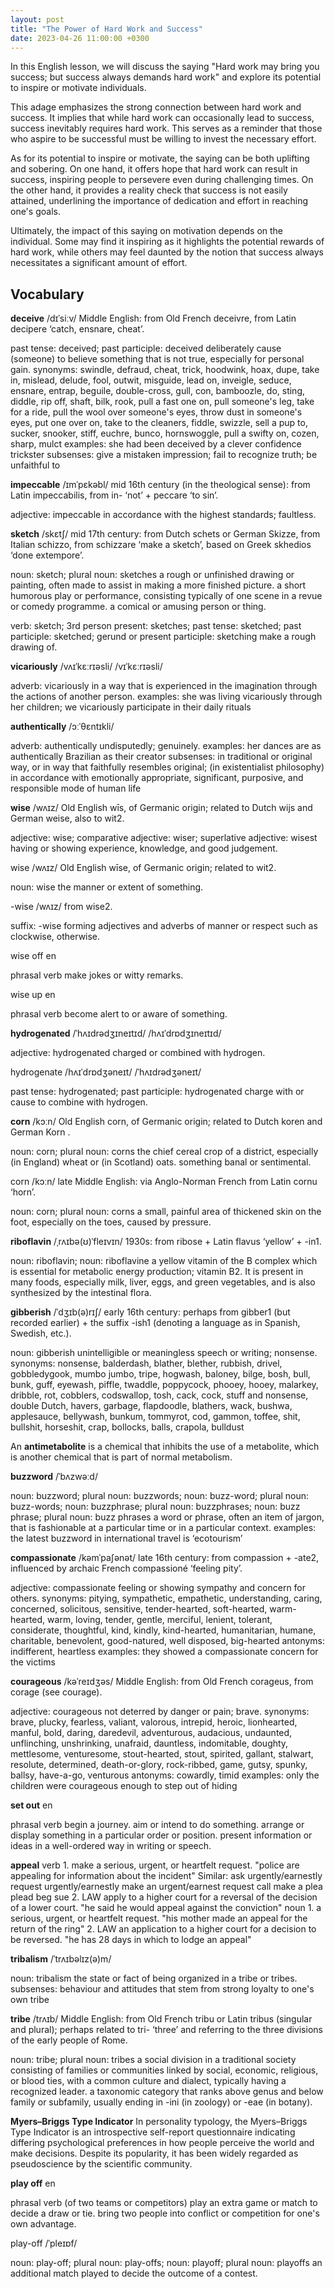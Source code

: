 ```yaml
---
layout: post
title: "The Power of Hard Work and Success"
date: 2023-04-26 11:00:00 +0300
---
```


In this English lesson, we will discuss the saying "Hard work may bring you success; but success always demands hard work" and explore its potential to inspire or motivate individuals.

This adage emphasizes the strong connection between hard work and success. It implies that while hard work can occasionally lead to success, success inevitably requires hard work. This serves as a reminder that those who aspire to be successful must be willing to invest the necessary effort.

As for its potential to inspire or motivate, the saying can be both uplifting and sobering. On one hand, it offers hope that hard work can result in success, inspiring people to persevere even during challenging times. On the other hand, it provides a reality check that success is not easily attained, underlining the importance of dedication and effort in reaching one's goals.

Ultimately, the impact of this saying on motivation depends on the individual. Some may find it inspiring as it highlights the potential rewards of hard work, while others may feel daunted by the notion that success always necessitates a significant amount of effort.

## Vocabulary

**deceive**
/dɪˈsiːv/
Middle English: from Old French deceivre, from Latin decipere ‘catch, ensnare, cheat’.

past tense: deceived; past participle: deceived
deliberately cause (someone) to believe something that is not true, especially for personal gain.
synonyms: swindle, defraud, cheat, trick, hoodwink, hoax, dupe, take in, mislead, delude, fool, outwit, misguide, lead on, inveigle, seduce, ensnare, entrap, beguile, double-cross, gull, con, bamboozle, do, sting, diddle, rip off, shaft, bilk, rook, pull a fast one on, pull someone's leg, take for a ride, pull the wool over someone's eyes, throw dust in someone's eyes, put one over on, take to the cleaners, fiddle, swizzle, sell a pup to, sucker, snooker, stiff, euchre, bunco, hornswoggle, pull a swifty on, cozen, sharp, mulct
examples: she had been deceived by a clever confidence trickster
subsenses: give a mistaken impression; fail to recognize truth; be unfaithful to

**impeccable**
/ɪmˈpɛkəbl/
mid 16th century (in the theological sense): from Latin impeccabilis, from in- ‘not’ + peccare ‘to sin’.

adjective: impeccable
in accordance with the highest standards; faultless.

**sketch**
/skɛtʃ/
mid 17th century: from Dutch schets or German Skizze, from Italian schizzo, from schizzare ‘make a sketch’, based on Greek skhedios ‘done extempore’.

noun: sketch; plural noun: sketches
a rough or unfinished drawing or painting, often made to assist in making a more finished picture.
a short humorous play or performance, consisting typically of one scene in a revue or comedy programme.
a comical or amusing person or thing.

verb: sketch; 3rd person present: sketches; past tense: sketched; past participle: sketched; gerund or present participle: sketching
make a rough drawing of.

**vicariously**
/vʌɪˈkɛːrɪəsli/
/vɪˈkɛːrɪəsli/

adverb: vicariously
in a way that is experienced in the imagination through the actions of another person.
examples: she was living vicariously through her children; we vicariously participate in their daily rituals

**authentically**
/ɔːˈθɛntɪkli/

adverb: authentically
undisputedly; genuinely.
examples: her dances are as authentically Brazilian as their creator
subsenses: in traditional or original way, or in way that faithfully resembles original; (in existentialist philosophy) in accordance with emotionally appropriate, significant, purposive, and responsible mode of human life

**wise**
/wʌɪz/
Old English wīs, of Germanic origin; related to Dutch wijs and German weise, also to wit2.

adjective: wise; comparative adjective: wiser; superlative adjective: wisest
having or showing experience, knowledge, and good judgement.

wise
/wʌɪz/
Old English wīse, of Germanic origin; related to wit2.

noun: wise
the manner or extent of something.

-wise
/wʌɪz/
from wise2.

suffix: -wise
forming adjectives and adverbs of manner or respect such as clockwise, otherwise.

wise off
en

phrasal verb
make jokes or witty remarks.

wise up
en

phrasal verb
become alert to or aware of something.

**hydrogenated**
/ˈhʌɪdrədʒɪneɪtɪd/
/hʌɪˈdrɒdʒɪneɪtɪd/

adjective: hydrogenated
charged or combined with hydrogen.

hydrogenate
/hʌɪˈdrɒdʒəneɪt/
/ˈhʌɪdrədʒəneɪt/

past tense: hydrogenated; past participle: hydrogenated
charge with or cause to combine with hydrogen.

**corn**
/kɔːn/
Old English corn, of Germanic origin; related to Dutch koren and German Korn .

noun: corn; plural noun: corns
the chief cereal crop of a district, especially (in England) wheat or (in Scotland) oats.
something banal or sentimental.

corn
/kɔːn/
late Middle English: via Anglo-Norman French from Latin cornu ‘horn’.

noun: corn; plural noun: corns
a small, painful area of thickened skin on the foot, especially on the toes, caused by pressure.

**riboflavin**
/ˌrʌɪbə(ʊ)ˈfleɪvɪn/
1930s: from ribose + Latin flavus ‘yellow’ + -in1.

noun: riboflavin; noun: riboflavine
a yellow vitamin of the B complex which is essential for metabolic energy production; vitamin B2. It is present in many foods, especially milk, liver, eggs, and green vegetables, and is also synthesized by the intestinal flora.

**gibberish**
/ˈdʒɪb(ə)rɪʃ/
early 16th century: perhaps from gibber1 (but recorded earlier) + the suffix -ish1 (denoting a language as in Spanish, Swedish, etc.).

noun: gibberish
unintelligible or meaningless speech or writing; nonsense.
synonyms: nonsense, balderdash, blather, blether, rubbish, drivel, gobbledygook, mumbo jumbo, tripe, hogwash, baloney, bilge, bosh, bull, bunk, guff, eyewash, piffle, twaddle, poppycock, phooey, hooey, malarkey, dribble, rot, cobblers, codswallop, tosh, cack, cock, stuff and nonsense, double Dutch, havers, garbage, flapdoodle, blathers, wack, bushwa, applesauce, bellywash, bunkum, tommyrot, cod, gammon, toffee, shit, bullshit, horseshit, crap, bollocks, balls, crapola, bulldust

An **antimetabolite** is a chemical that inhibits the use of a metabolite, which is another chemical that is part of normal metabolism.

**buzzword**
/ˈbʌzwəːd/

noun: buzzword; plural noun: buzzwords; noun: buzz-word; plural noun: buzz-words; noun: buzzphrase; plural noun: buzzphrases; noun: buzz phrase; plural noun: buzz phrases
a word or phrase, often an item of jargon, that is fashionable at a particular time or in a particular context.
examples: the latest buzzword in international travel is ‘ecotourism’

**compassionate**
/kəmˈpaʃənət/
late 16th century: from compassion + -ate2, influenced by archaic French compassioné ‘feeling pity’.

adjective: compassionate
feeling or showing sympathy and concern for others.
synonyms: pitying, sympathetic, empathetic, understanding, caring, concerned, solicitous, sensitive, tender-hearted, soft-hearted, warm-hearted, warm, loving, tender, gentle, merciful, lenient, tolerant, considerate, thoughtful, kind, kindly, kind-hearted, humanitarian, humane, charitable, benevolent, good-natured, well disposed, big-hearted
antonyms: indifferent, heartless
examples: they showed a compassionate concern for the victims

**courageous**
/kəˈreɪdʒəs/
Middle English: from Old French corageus, from corage (see courage).

adjective: courageous
not deterred by danger or pain; brave.
synonyms: brave, plucky, fearless, valiant, valorous, intrepid, heroic, lionhearted, manful, bold, daring, daredevil, adventurous, audacious, undaunted, unflinching, unshrinking, unafraid, dauntless, indomitable, doughty, mettlesome, venturesome, stout-hearted, stout, spirited, gallant, stalwart, resolute, determined, death-or-glory, rock-ribbed, game, gutsy, spunky, ballsy, have-a-go, venturous
antonyms: cowardly, timid
examples: only the children were courageous enough to step out of hiding

**set out**
en

phrasal verb
begin a journey.
aim or intend to do something.
arrange or display something in a particular order or position.
present information or ideas in a well-ordered way in writing or speech.

**appeal**
verb
1.
make a serious, urgent, or heartfelt request.
"police are appealing for information about the incident"
Similar:
ask urgently/earnestly
request urgently/earnestly
make an urgent/earnest request
call
make a plea
plead
beg
sue
2.
LAW
apply to a higher court for a reversal of the decision of a lower court.
"he said he would appeal against the conviction"
noun
1.
a serious, urgent, or heartfelt request.
"his mother made an appeal for the return of the ring"
2.
LAW
an application to a higher court for a decision to be reversed.
"he has 28 days in which to lodge an appeal"

**tribalism**
/ˈtrʌɪbəlɪz(ə)m/

noun: tribalism
the state or fact of being organized in a tribe or tribes.
subsenses: behaviour and attitudes that stem from strong loyalty to one's own tribe

**tribe**
/trʌɪb/
Middle English: from Old French tribu or Latin tribus (singular and plural); perhaps related to tri- ‘three’ and referring to the three divisions of the early people of Rome.

noun: tribe; plural noun: tribes
a social division in a traditional society consisting of families or communities linked by social, economic, religious, or blood ties, with a common culture and dialect, typically having a recognized leader.
a taxonomic category that ranks above genus and below family or subfamily, usually ending in -ini (in zoology) or -eae (in botany).

**Myers–Briggs Type Indicator**
In personality typology, the Myers–Briggs Type Indicator is an introspective self-report questionnaire indicating differing psychological preferences in how people perceive the world and make decisions. Despite its popularity, it has been widely regarded as pseudoscience by the scientific community.

**play off**
en

phrasal verb
(of two teams or competitors) play an extra game or match to decide a draw or tie.
bring two people into conflict or competition for one's own advantage.

play-off
/ˈpleɪɒf/

noun: play-off; plural noun: play-offs; noun: playoff; plural noun: playoffs
an additional match played to decide the outcome of a contest.
